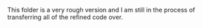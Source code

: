 This folder is a very rough version and I am still in the process of transferring all of the refined code over.
